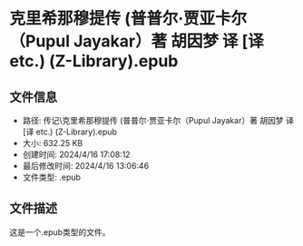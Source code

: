 ﻿# 克里希那穆提传 (普普尔·贾亚卡尔（Pupul Jayakar）著 胡因梦 译 [译 etc.) (Z-Library).epub

## 文件信息
- 路径: 传记\克里希那穆提传 (普普尔·贾亚卡尔（Pupul Jayakar）著 胡因梦 译 [译 etc.) (Z-Library).epub
- 大小: 632.25 KB
- 创建时间: 2024/4/16 17:08:12
- 最后修改时间: 2024/4/16 13:06:46
- 文件类型: .epub

## 文件描述
这是一个.epub类型的文件。

